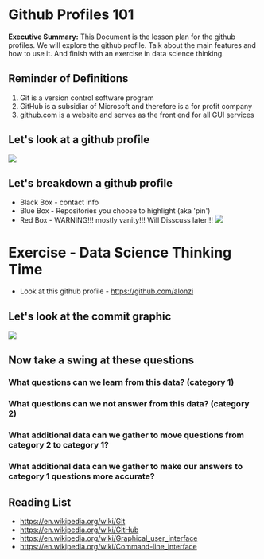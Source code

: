 # Github Profiles 101
**Executive Summary:** This Document is the lesson plan for the github profiles. We will explore the github profile. Talk about the main features and how to use it. And finish with an exercise in data science thinking.

## Reminder of Definitions
1. Git is a version control software program
2. GitHub is a subsidiar of Microsoft and therefore is a for profit company
3. github.com is a website and serves as the front end for all GUI services

## Let's look at a github profile
![](https://github.com/UVADS/orientation-technical/blob/41415438ee9d5f594ffea422a43b4d78b94d12c9/developer-profile.png)
## Let's breakdown a github profile
* Black Box - contact info
* Blue Box - Repositories you choose to highlight (aka 'pin')
* Red Box - WARNING!!! mostly vanity!!! Will Disscuss later!!!
![](https://github.com/UVADS/orientation-technical/blob/41415438ee9d5f594ffea422a43b4d78b94d12c9/developer-profile-markedup.png)
![]()

# Exercise - Data Science Thinking Time

* Look at this github profile - https://github.com/alonzi

## Let's look at the commit graphic
![](https://github.com/UVADS/orientation-technical/blob/41415438ee9d5f594ffea422a43b4d78b94d12c9/petes-commits.png)

## Now take a swing at these questions
### What questions can we learn from this data? (category 1)
### What questions can we not answer from this data? (category 2)
### What additional data can we gather to move questions from category 2 to category 1?
### What additional data can we gather to make our answers to category 1 questions more accurate?


## Reading List
* https://en.wikipedia.org/wiki/Git
* https://en.wikipedia.org/wiki/GitHub
* https://en.wikipedia.org/wiki/Graphical_user_interface
* https://en.wikipedia.org/wiki/Command-line_interface
